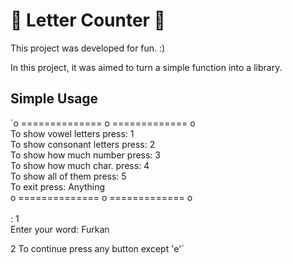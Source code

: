 # 👴 Letter Counter 👦

This project was developed for fun. :)

In this project, it was aimed to turn a simple function into a library.

## Simple Usage
`o ============== o ============= o<br>
To show vowel letters press:     1<br>
To show consonant letters press: 2<br>
To show how much number press:   3<br>
To show how much char. press:    4<br>
To show all of them press:       5<br>
To exit press:            Anything<br>
o ============== o ============= o<br>
<br>
: 1<br>
Enter your word: Furkan<br>

 2
To continue press any button except 'e'`

